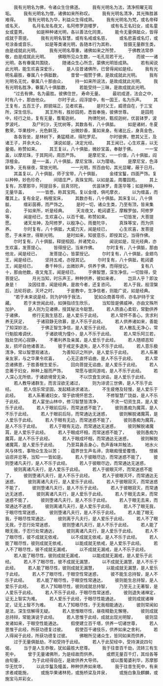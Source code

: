 <!-- { "loadSidebar": true } -->
　　我有光明名为佛，令诸众生住佛道。
　　我有光明名为法，清净照曜无瑕垢。
　　我有光明名为僧，诸佛如来所称叹。
　　我有光明名清净，其光殊胜甚难得。
　　我有光明名为华，利益众生得成熟。
　　我有光明名为梵，或名帝释或名天，
　　名月名龙名夜叉，名阿修罗迦楼罗，
　　或有名王名妇女，或名童女或童男。
　　如是种种诸光明，各以善法化同类，
　　能令无量俱胝众，皆得成就于菩提。
　　我有光明名智慧，或有名戒或名慈，
　　或名悲喜或名灯，或号涂香或音乐，
　　如是等类诸光明，各随本行为其称，
　　皆摄无量群生类，由是成就此光明。
　　我有光明名尊重，诸佛如来之所赞，
　　于佛教法常恭敬，由是成就此光明。
　　佛眼所见众生数，一毛孔现若干光，
　　而彼一一诸光明，各有眷属共围绕，
　　随诸众生心所念，蒙佛光明皆成熟。
　　若有闻说此光明，能生欢喜深爱乐，
　　是人往昔诸佛所，已曾得闻如是经。
　　我有光明名最胜，眷属八十俱胝数，
　　昔曾一偈赞于佛，是故成就此光明。
　　我有光明名无忧，眷属八十那由众，
　　持一如来所说法，是故成就此光明。
　　我有光明名胜净，眷属八十俱胝数，
　　若能受持一三昧，是故成就此光明。
　　“过去有佛，名为最胜。彼佛住世，
寿命无量。
　　最初成道，法会之中，时有八十，那由他众。
　　尔时于此，阎浮提中，有一国王，名为乐声。
　　其王复有，五百王子，颜貌端正，见者欢喜。
　　是时父王，威德自在，于三宝所，深生信乐。
　　其王所有，胜妙园苑，悉皆奉施，彼佛世尊。
　　是园苑中，经行之处，复有无量，薝葡迦树，
　　拘律陀树，甄叔迦树，优昙钵罗，波罗波吒，
　　及尸利沙，无忧树等，其数各有，八十俱胝。
　　如是诸树，冬夏敷荣，华果枝叶，光色鲜茂，
　　出微妙香，薰如来身。有诸比丘，身真金色，
　　各各皆坐，是林树下，勇猛精进，得陀罗尼。
　　尔时彼佛，愍其父王，及诸王子，并余大众，
　　演说如是，决定光经。
　　其王闻已，心生欢喜，以无量偈，称赞如来。
　　其王复以，八十俱胝，微妙宝盖，奉献于佛。
　　一一宝盖，以摩尼珠，于其网间，周匝严饰。
　　是摩尼宝，一一价值，八十俱胝，阎浮檀金。
　　是一一盖，八十俱胝，摩尼宝珠，以为璎珞。
　　是摩尼宝，色泽鲜净，无有昼夜，常放光明。
　　一一光明，照百由旬，其光显曜，蔽于日月。
　　其盖复以，八十俱胝，师子宝带，八十俱胝，
　　金缕宝鬘，四面严饰。复以种种，妙色珍奇，
　　间错庄严，真珠宝网。以如是盖，周覆园苑。
　　其上复有，苏摩那华，阿提目多，目真邻陀，
　　优昙钵罗，青莲华等；如是种种，无量华盖，
　　一一皆悉，称其宝网。复以金缕，俱吒摩衣，
　　以为缯盖，而覆其上。复有金足，栴檀宝床，
　　其数亦有，八十俱胝。其床复以，八十俱胝，
　　缯彩茵褥，而严饰之。
　　是时一切，诸众生类，乃至有顶，皆来集会，
　　于如来所，听是经典。
　　天龙夜叉，乾闼婆王，摩睺罗伽，阿修罗等，
　　闻是经已，生欢喜心，以百千偈，称赞如来。
　　一切皆发，大菩提愿。
　　诸天龙神，及阿修罗，以殷净心，雨曼陀华，
　　真珠等宝，而为供养。
　　尔时复有，八十俱胝，大威力天，闻是经已，
　　心生欢喜，发菩提愿，于未来世，得斯光明。
　　是时如来，知彼意乐，即授其记，当得作佛。
　　尔时复有，八十俱胝，释提桓因，并诸梵众，
　　闻说如是，现光经典，亦生欢喜，发菩提心。
　　皆得授记，当来作佛。
　　尔时复有，八十俱胝，那由他龙，闻是经已，
　　发菩提心，皆蒙授记。
　　尔时复有，八十俱胝，金翅鸟王，闻是经已，
　　坚持五戒，亦授其记。
　　尔时复有，八十俱胝，乾闼婆王，闻是经已，
　　奏千种乐，出微妙声，供养于佛，而得授记。
　　复有八十，那由他数，夜叉鬼王，闻是经已，
　　于佛智慧，深生净信，一切皆得，受菩提记。
　　月光当知，时乐声王，种种供养，彼如来者，
　　岂异人乎？即汝身是！
　　汝因往昔，闻是经典，是故今者，还复咨问。
　　若人于我，般涅槃后，法轮将欲，灭坏之时，
　　于是教中，生净信者，则能广说，如是经典。
　　“若于未来说是经，则为护持于我法，
　　犹如众商善导师，亦名护持于宝藏。
　　若于末世闻此经，如弹指顷生欣乐，
　　当知皆是佛威神，亦由文殊所加护，
　　是人则为见诸佛，授其秘法令聪慧。
　　若人质直心柔软，常勤供养于诸佛，
　　修行无我生慈忍，是人爱乐于此经。
　　若人常怀不善心，贪求利养无厌足，
　　于诸寂静无欣慕，是人不乐于此经。
　　若人供养诸如来，善能了知深妙法，
　　于佛正智生净信，是人爱乐于此经。
　　若人散乱无净心，常行魁脍难调伏，
　　于诸欲境为僮仆，是人不乐于此经。
　　若人常乐阿兰若，独处空闲心寂静，
　　不著利养及亲属，是人爱乐于此经。
　　若人随顺恶知友，损坏自他诸善法，
　　彼于戒定多退失，是人不乐于此经。
　　若人意乐极清净，常以智慧观诸法，
　　为善知识之所护，是人爱乐于此经。
　　若人系著亲友家，与之华果令欢喜，
　　心无正直怀谄曲，是人不乐于此经。
　　若人常念诸佛恩，于胜善根生爱乐，
　　回向菩提无谄曲，是人爱乐于此经。
　　若人恋著于妇女，种种上服而严饰，
　　常愿与彼同游戏，是人不乐于此经。
　　若人深心无所依，于诸欲境曾无染，
　　不以饮食生谀谄，是人爱乐于此经。
　　若人教导诸群生，而言淫欲无诸过，
　　则为诽谤三世佛，是人不乐于此经。
　　若人信乐常坚固，发起精进求诸法，
　　不生疲倦及轻慢，是人爱乐于此经。
　　若人系著诸妇女，常于欲境怀思念，
　　不修智慧广饶益，是人不乐于此经。
　　若人宴坐山林中，修习智慧皆清净，
　　不贪一切资生具，是人爱乐于此经。
　　若人于眼前后际，而常迷惑不能了，
　　彼则愚痴为魔罥，是人不乐于此经。
　　若人于眼前后际，而常通达无迷惑，
　　彼则解脱诸魔罥，是人爱乐于此经。
　　若人于眼有无边，而常迷惑不能了，
　　彼则愚痴为魔罥，是人不乐于此经。
　　若人于眼有无边，而常通达无迷惑，
　　彼则解脱诸魔罥，是人爱乐于此经。
　　若人于眼成坏相，而常迷惑不能了，
　　彼则愚痴为魔罥，是人不乐于此经。
　　若人于眼成坏相，而常通达无迷惑，
　　彼则解脱诸魔罥，是人爱乐于此经。
　　乃至耳鼻舌身心，色声香味并触法，
　　地水火风与体性，事物众生及以苦；
　　蕴界世生声名谛，贪瞋痴慢爱覆憍，
　　悭嫉谄诳并忿等，当知一一皆如是。
　　若人于彼眼尽边，而常迷惑不能了，
　　彼则堕诸凡夫行，是人不乐于此经。
　　若人于彼眼尽边，而常通达无迷惑，
　　彼则离诸凡夫行，是人爱乐于此经。
　　若人于彼眼灭坏，而常迷惑不能了，
　　彼则堕诸凡夫行，是人不乐于此经。
　　若人于彼眼灭坏，而常通达无迷惑，
　　彼则离诸凡夫行，是人爱乐于此经。
　　若人于彼眼寂灭，而常迷惑不能了，
　　彼则堕诸凡夫行，是人不乐于此经。
　　若人于彼眼寂灭，而常通达无迷惑，
　　彼则离诸凡夫行，是人爱乐于此经。
　　若人于眼无去来，而常迷惑不能了，
　　彼则堕诸凡夫行，是人不乐于此经。
　　若人于眼无去来，而常通达不迷惑，
　　彼则离诸凡夫行，是人爱乐于此经。
　　若人不了眼无我，于眼尽性常迷惑，
　　彼则堕诸凡夫行，是人不乐于此经。
　　若人能了眼无我，于眼尽性常通达，
　　彼则离于凡夫行，是人爱乐于此经。
　　若人不了眼无我，于忍行处常迷惑，
　　彼则堕诸凡夫行，是人不乐于此经。
　　若人能了眼无我，于忍行处常通达，
　　彼则离诸凡夫行，是人爱乐于此经。
　　若人不了眼尽性，彼不成就无依戒，
　　以不成就无依戒，是人不乐于此经。
　　若人能了眼尽性，彼则成就无依戒，
　　以能成就无依戒，是人爱乐于此经。
　　若人不了眼尽性，彼不成就无漏戒，
　　以不成就无漏戒，是人不乐于此经。
　　若人能了眼尽性，彼则成就无漏戒，
　　以能成就无漏戒，是人爱乐于此经。
　　若人不了眼尽性，彼不成就无漏慧，
　　以不成就无漏慧，是人不乐于此经。
　　若人能了眼尽性，彼则成就无漏慧，
　　以能成就无漏慧，是人爱乐于此经。
　　若人不了眼尽性，于眼空性常迷惑，
　　彼不能生总持智，是人不乐于此经。
　　若人能了眼尽性，于眼空性常通达，
　　彼则能生总持智，是人爱乐于此经。
　　若人了知眼尽性，彼则成就总持智，
　　乃至无上无著智，是人爱乐于此经。
　　若人不乐于此经，于眼尽性常迷惑，
　　彼则退失诸禅定，证无上智实为难。
　　若人爱乐于此经，于眼尽性能通达，
　　彼则成就诸禅定，证无上智不为难。
　　若人了知眼尽性，于无我相能通达，
　　彼则常闻如是法，深生信解得无疑。
　　若人思惟眼尽性，昼夜精勤无懈惓，
　　彼则成就总持辩，常能演说于此经。
　　若人思惟于此经，成就出现光明智，
　　彼则显发诸如来，于眼空性能通达。
　　假使建立百千塔，供养一切诸世尊，
　　若人思惟于此经，所获功德复过彼。
　　假使百千诸伎乐，供养如来之舍利，
　　若人得闻于此经，所获功德复过彼。
　　佛眼所见诸众生，皆同如来而供养，
　　过于无量俱胝劫，不如受持于此经。
　　若人于此契经中，受持演说四句偈，
　　当于是人生恭敬，犹如最胜大悲尊。
　　我于往昔百千劫，流转三有生死中，
　　曾于无量诸佛所，为是经故而供养。
　　或燃无量百千灯，其炷各等由旬量，
　　为于此经得自在，是故供养大导师。
　　或以薝葡婆利华，苏摩那华无忧华，
　　以此华鬘及幢盖，种种供养如来塔。
　　我于往昔生死中，有来求者咸能施，
　　或施华果诸林苑，或施桥梁及井泉，
　　或施白象及麒麟，或施宝马并彩女，
